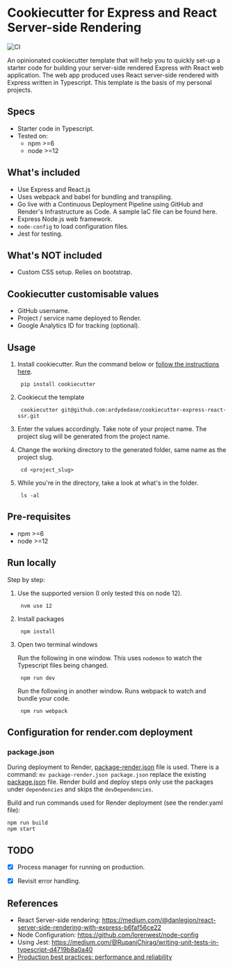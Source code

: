# Cookiecutter for Express and React Server-side Rendering

![CI](https://github.com/ardydedase/node-react-ssr/workflows/CI/badge.svg?branch=master)

An opinionated cookiecutter template that will help you to quickly set-up a starter code for building your server-side rendered Express with React web application.
The web app produced uses React server-side rendered with Express written in Typescript. This template is the basis of my personal projects.

## Specs

- Starter code in Typescript.
- Tested on:
    - npm >=6
    - node >=12

## What's included
- Use Express and React.js
- Uses webpack and babel for bundling and transpiling.
- Go live with a Continuous Deployment Pipeline using GitHub and Render's Infrastructure as Code. A sample IaC file can be found here.
- Express Node.js web framework.
- `node-config` to load configuration files.
- Jest for testing.


## What's NOT included
- Custom CSS setup. Relies on bootstrap.

## Cookiecutter customisable values
- GitHub username.
- Project / service name deployed to Render.
- Google Analytics ID for tracking (optional).

## Usage
1. Install cookiecutter. Run the command below or [follow the instructions here](https://cookiecutter.readthedocs.io/en/1.7.2/installation.html).

        pip install cookiecutter

1. Cookiecut the template

        cookiecutter git@github.com:ardydedase/cookiecutter-express-react-ssr.git

1. Enter the values accordingly. Take note of your project name. The project slug will be generated from the project name.
1. Change the working directory to the generated folder, same name as the project slug.

        cd <project_slug>

1. While you're in the directory, take a look at what's in the folder.

        ls -al

## Pre-requisites

- npm >=6
- node >=12

## Run locally

Step by step:

1. Use the supported version (I only tested this on node 12).

        nvm use 12

1. Install packages

        npm install

1. Open two terminal windows

    Run the following in one window. This uses `nodemon` to watch the Typescript files being changed.

        npm run dev

    Run the following in another window. Runs webpack to watch and bundle your code.

        npm run webpack

## Configuration for render.com deployment

### package.json

During deployment to Render, [package-render.json](package-render.json) file is used.
There is a command: `mv package-render.json package.json` replace the existing [package.json](package.json) file.
Render build and deploy steps only use the packages under `dependencies` and skips the `devDependencies`.

Build and run commands used for Render deployment (see the render.yaml file):

    npm run build
    npm start


## TODO

- [x] Process manager for running on production.
- [x] Revisit error handling.


## References

- React Server-side rendering: https://medium.com/@danlegion/react-server-side-rendering-with-express-b6faf56ce22
- Node Configuration: https://github.com/lorenwest/node-config
- Using Jest: https://medium.com/@RupaniChirag/writing-unit-tests-in-typescript-d4719b8a0a40
- [Production best practices: performance and reliability](https://expressjs.com/en/advanced/best-practice-performance.html)
